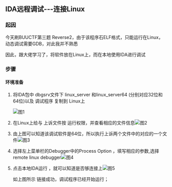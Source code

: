 ## IDA远程调试---连接Linux

### 起因

今天刷BUUCTF第三题 Reverse2，由于该程序石ELF格式，只能运行在Linux，动态调试需要GDB，对此我并不熟悉

因此，跟大佬学习了，将软件放在Linux上，而在本地使用IDA进行调试



### 步骤

#### 环境准备

1. 将IDA包中 dbgsrv文件下 linux_server 和linux_server64 (分别对应32位和64位)以及  调试程序 复制到 Linux上

   ![图1](D:\Binary_Study\IDA远程调试---连接Linux\1.PNG)

2. 在Linux上给与 上诉文件按 运行权限，并查看相应的文件信息![图2](D:\Binary_Study\IDA远程调试---连接Linux\2.PNG)

3. 由上图可以知道该调试软件是64位，所以执行上诉两个文件中的对应的一个文件![图3](D:\Binary_Study\IDA远程调试---连接Linux\3.PNG)

4. 选择左上菜单栏的Debugger中的Process Option ，填写相应的参数,选择remote linux debugger![图4](D:\Binary_Study\IDA远程调试---连接Linux\4.PNG)

5. 点击本地IDA运行 ，就可以知道是否够连接上![图5](D:\Binary_Study\IDA远程调试---连接Linux\5.PNG)

   如上图所示 链接成功，调试程序已经开始运行；

   




